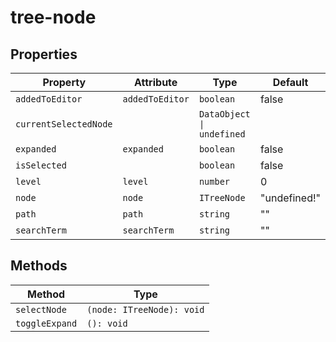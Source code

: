 # tree-node

## Properties

| Property              | Attribute       | Type                      | Default      |
|-----------------------|-----------------|---------------------------|--------------|
| `addedToEditor`       | `addedToEditor` | `boolean`                 | false        |
| `currentSelectedNode` |                 | `DataObject \| undefined` |              |
| `expanded`            | `expanded`      | `boolean`                 | false        |
| `isSelected`          |                 | `boolean`                 | false        |
| `level`               | `level`         | `number`                  | 0            |
| `node`                | `node`          | `ITreeNode`               | "undefined!" |
| `path`                | `path`          | `string`                  | ""           |
| `searchTerm`          | `searchTerm`    | `string`                  | ""           |

## Methods

| Method         | Type                      |
|----------------|---------------------------|
| `selectNode`   | `(node: ITreeNode): void` |
| `toggleExpand` | `(): void`                |
